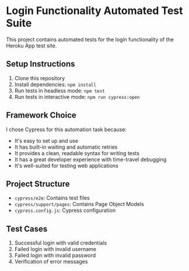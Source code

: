 # Login Functionality Automated Test Suite

This project contains automated tests for the login functionality of the Heroku App test site.

## Setup Instructions

1. Clone this repository
2. Install dependencies: `npm install`
3. Run tests in headless mode: `npm test`
4. Run tests in interactive mode: `npm run cypress:open`

## Framework Choice

I chose Cypress for this automation task because:
- It's easy to set up and use
- It has built-in waiting and automatic retries
- It provides a clean, readable syntax for writing tests
- It has a great developer experience with time-travel debugging
- It's well-suited for testing web applications

## Project Structure

- `cypress/e2e`: Contains test files
- `cypress/support/pages`: Contains Page Object Models
- `cypress.config.js`: Cypress configuration

## Test Cases

1. Successful login with valid credentials
2. Failed login with invalid username
3. Failed login with invalid password
4. Verification of error messages